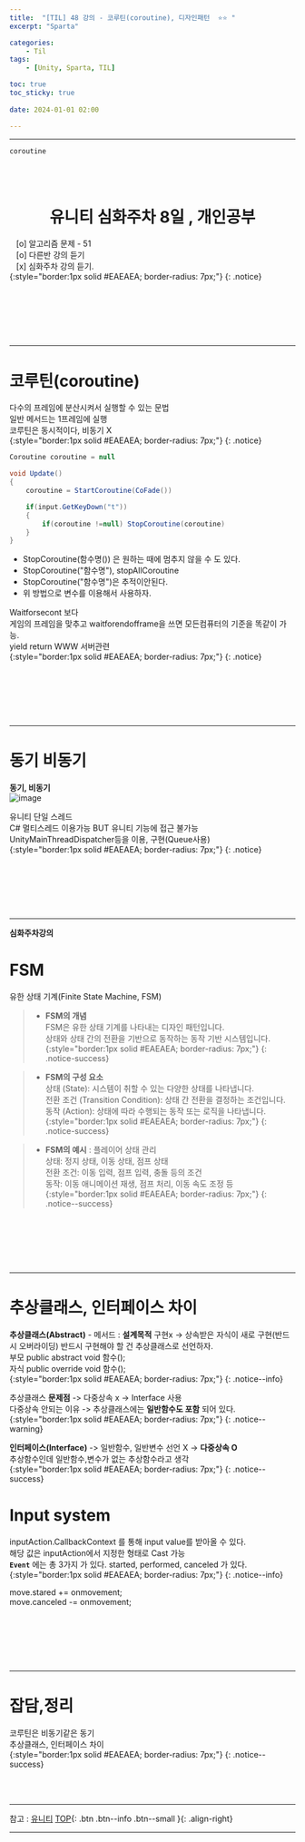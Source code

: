 ```yaml
---
title:  "[TIL] 48 강의 - 코루틴(coroutine), 디자인패턴  ⭐⭐ "
excerpt: "Sparta"

categories:
    - Til
tags:
    - [Unity, Sparta, TIL]

toc: true
toc_sticky: true
 
date: 2024-01-01 02:00

---
```

- - -

`coroutine`

<BR><BR>


<center><H1>  유니티 심화주차 8일 , 개인공부 </H1></center>

&nbsp;&nbsp; [o] 알고리즘 문제  - 51  
&nbsp;&nbsp; [o] 다른반 강의 듣기  
&nbsp;&nbsp; [x] 심화주차 강의 듣기.  
{:style="border:1px solid #EAEAEA; border-radius: 7px;"}
{: .notice}  

<br><br><br><br><br>
- - - 

# 코루틴(coroutine)
다수의 프레임에 분산시켜서 실행할 수 있는 문법  
일반 메서드는 1프레임에 실행  
코루틴은 동시적이다, 비동기 X  
{:style="border:1px solid #EAEAEA; border-radius: 7px;"}
{: .notice}  

<div class="notice--primary" markdown="1"> 

```c# 
Coroutine coroutine = null

void Update()
{
    coroutine = StartCoroutine(CoFade())

    if(input.GetKeyDown("t"))
    {
        if(coroutine !=null) StopCoroutine(coroutine)
    }
}

```
- StopCoroutine(함수명()) 은 원하는 때에 멈추지 않을 수 도 있다.  
- StopCoroutine("함수명"), stopAllCoroutine  
- StopCoroutine("함수명")은 추적이안된다.  
- 위 방법으로 변수를 이용해서 사용하자.  

</div>

Waitforsecont 보다   
게임의 프레임을 맞추고 waitforendofframe을 쓰면 모든컴퓨터의 기준을 똑같이 가능.  
yield return WWW 서버관련  
{:style="border:1px solid #EAEAEA; border-radius: 7px;"}
{: .notice}  


<br><br><br><br><br>
- - - 

# 동기 비동기

**동기, 비동기**  
![image](https://github.com/levell1/levell1.github.io/assets/96651722/8ff085aa-b01b-4653-8662-1fc88858d0ba)

유니티 단일 스레드  
C# 멀티스레드 이용가능 BUT 유니티 기능에 접근 불가능  
UnityMainThreadDispatcher등을 이용, 구현(Queue사용)  
{:style="border:1px solid #EAEAEA; border-radius: 7px;"}
{: .notice}  

<br><br><br><br><br>
- - - 

**심화주차강의**  
# FSM
유한 상태 기계(Finite State Machine, FSM)  

> - **FSM의 개념**  
> FSM은 유한 상태 기계를 나타내는 디자인 패턴입니다.  
> 상태와 상태 간의 전환을 기반으로 동작하는 동작 기반 시스템입니다.  
{:style="border:1px solid #EAEAEA; border-radius: 7px;"}
{: .notice-success}  

> - **FSM의 구성 요소**  
> 상태 (State): 시스템이 취할 수 있는 다양한 상태를 나타냅니다.  
> 전환 조건 (Transition Condition): 상태 간 전환을 결정하는 조건입니다.  
> 동작 (Action): 상태에 따라 수행되는 동작 또는 로직을 나타냅니다.  
{:style="border:1px solid #EAEAEA; border-radius: 7px;"}
{: .notice-success}  

> - **FSM의 예시** : 플레이어 상태 관리  
> 상태: 정지 상태, 이동 상태, 점프 상태  
> 전환 조건: 이동 입력, 점프 입력, 충돌 등의 조건  
> 동작: 이동 애니메이션 재생, 점프 처리, 이동 속도 조정 등  
{:style="border:1px solid #EAEAEA; border-radius: 7px;"}
{: .notice--success}  

<br><br><br><br><br>
- - - 

# 추상클래스, 인터페이스 차이

 
**추상클래스(Abstract)** - 메서드 : **설계목적** 구현x -> 상속받은 자식이 새로 구현(반드시 오버라이딩) 반드시 구현해야 할 건 추상클래스로 선언하자.  
부모 public abstract void 함수();  
자식 public override void 함수();  
{:style="border:1px solid #EAEAEA; border-radius: 7px;"}
{: .notice--info} 

추상클래스 **문제점**  -> 다중상속 x -> Interface 사용  
다중상속 안되는 이유 -> 추상클래스에는 **일반함수도 포함** 되어 있다.  
{:style="border:1px solid #EAEAEA; border-radius: 7px;"}
{: .notice--warning} 

**인터페이스(Interface)** -> 일반함수, 일반변수 선언 X -> **다중상속 O**  
추상함수인데 일반함수,변수가 없는 추상함수라고 생각  
{:style="border:1px solid #EAEAEA; border-radius: 7px;"}
{: .notice--success} 


# Input system 
inputAction.CallbackContext 를 통해 input value를 받아올 수 있다.  
해당 값은 inputAction에서 지정한 형태로 Cast 가능  
**`Event`** 에는 총 3가지 가 있다. started, performed, canceled 가 있다.   
{:style="border:1px solid #EAEAEA; border-radius: 7px;"}
{: .notice--info}

move.stared += onmovement;   
move.canceled -= onmovement;  


<br><br><br><br><br>
- - - 

# 잡담,정리
코루틴은 비동기같은 동기  
추상클래스, 인터페이스 차이  
{:style="border:1px solid #EAEAEA; border-radius: 7px;"}
{: .notice--success}  

<br><br>
- - -

참고 : [유니티](https://docs.unity3d.com/kr/)
[TOP](#){: .btn .btn--info .btn--small }{: .align-right}
<br>
- - -
